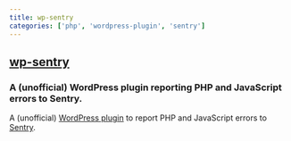 ```yaml
---
title: wp-sentry
categories: ['php', 'wordpress-plugin', 'sentry']
---
```

## [wp-sentry](https://github.com/stayallive/wp-sentry)

### A (unofficial) WordPress plugin reporting PHP and JavaScript errors to Sentry.


A (unofficial) [WordPress plugin](https://wordpress.org/plugins/wp-sentry-integration/) to report PHP and JavaScript errors to [Sentry](https://sentry.io).
